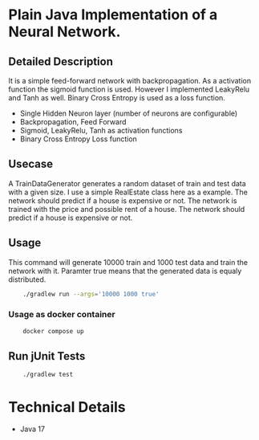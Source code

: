 # Plain Java Implementation of a Neural Network.

## Detailed Description

It is a simple feed-forward network with backpropagation. As a activation function the sigmoid function is used. However I implemented LeakyRelu and Tanh as well. Binary Cross Entropy is used as a loss function.

 * Single Hidden Neuron layer (number of neurons are configurable)
 * Backpropagation, Feed Forward
 * Sigmoid, LeakyRelu, Tanh as activation functions
 * Binary Cross Entropy Loss function

## Usecase

A TrainDataGenerator generates a random dataset of train and test data with a given size. I use a simple RealEstate class here as a example. The network should predict if a house is expensive or not. The network is trained with the price and possible rent of a house. The network should predict if a house is expensive or not.

## Usage


This command will generate 10000 train and 1000 test data and train the network with it. Paramter true means that the generated data is equaly distributed.
```bash 
    ./gradlew run --args='10000 1000 true'
``` 

### Usage as docker container
    
```bash
    docker compose up
```

## Run jUnit Tests

```bash 
    ./gradlew test
```


# Technical Details

* Java 17
